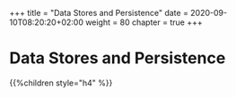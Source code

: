 +++
title = "Data Stores and Persistence"
date = 2020-09-10T08:20:20+02:00
weight = 80
chapter = true
+++

# Data Stores and Persistence

{{%children style="h4" %}}
